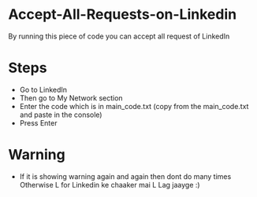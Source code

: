 # Accept-All-Requests-on-Linkedin
By running this piece of code you can accept all request of LinkedIn 

# Steps 
- Go to LinkedIn
- Then go to My Network section
- Enter the code which is in main_code.txt (copy from the main_code.txt and paste in the console)
- Press Enter 

# Warning
- If it is showing warning again and again then dont do many times Otherwise L for Linkedin ke chaaker mai L Lag jaayge :) 
